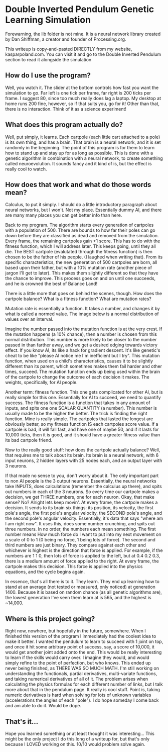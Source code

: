 # Double Inverted Pendulum Genetic Learning Simulation
Forewarning, the lib folder is not mine. It is a neural network library created by Dan Shiffman, a creator and founder of Processing.org.

This writeup is copy-and-pasted DIRECTLY from my website, kasparpoland.com.
You can visit it and go to the Double Inverted Pendulum section to read it alongside the simulation

## How do I use the program?
Well, you watch it. The slider at the bottom controls how fast you want the simulation to go. Far left is one tick per frame, far right is 200 ticks per frame. I suggest 80, since too much really does lag a laptop. My desktop at home runs 200 fine, however, so if that suits you, go for it! Other than that, there is no interaction. Think of it as a science experiment!

## What does this program actually do?
Well, put simply, it learns. Each cartpole (each little cart attached to a pole) is its own thing, and has a brain. That brain is a neural network, and it is set randomly in the beginning. The point of this program is for them to learn how to stand up and stay up for as long as possible. This is done with a genetic algorithm in combination with a neural network, to create something called neuroevolution. It sounds fancy and it kind of is, but the effect is really cool to watch.

## How does that work and what do those words mean?
Calculus, to put it simply. I should do a little introductory paragraph about neural networks, but I won't. Not my place. Essentially dummy AI, and there are many many places you can get better info than here.

Back to my program. The algorithm starts every generation of cartpoles with a population of 500. There are bounds to how far their poles can go down before they are classified as dead and removed from the simulation. Every frame, the remaining cartpoles gain +1 score. This has to do with the fitness function, which I will address later. This keeps going, until they all die. The BEST cartpole (evalutated through the fitness function) is then chosen to be the father of his people. (I laughed when writing that). From its specific characteristics, the new generation of 500 cartpoles are born, all based upon their father, but with a 10% mutation rate (another piece of jargon I'll get to later). This makes them slightly different so that they have the chance to improve. This process goes on and on until one succeeds, and he is crowned the best of Balance Land!

There is a little more that goes on behind the scenes, though. How does the cartpole balance? What is a fitness function? What are mutation rates?

Mutation rate is essentially a function. It takes a number, and changes it by what is called a normed value. The image below is a normal distribution of values over an interval.

Imagine the number passed into the mutation function is at the very crest. If the mutation happens (a 10% chance), then a number is chosen from this normal distribution. This number is more likely to be closer to the number passed in than farther away, and we get a desired edging towards victory effect. If you know AI, its like a hack for gradient descent. It's like genetic's cheat to be like "please AI notice me I'm inefficient but I try". This mutation function, when used on a child's characteristics, causes it to be slightly different than its parent, which sometimes makes them fail harder and other times, succeed. The mutation function ends up being used within the brain of the cartpole to change the outcome of each decision it makes. The weights, specifically, for AI people.

Another term: fitness function. This one gets complicated for other AI, but is really simple for this one. Essentially for AI to succeed, we need to quantify success. The fitness function is a function that takes in any amount of inputs, and spits one one SCALAR QUANTITY (a number). This number is usually made to be the higher the better. The trick is finding the right function. Mine is really simple. The cartpoles that lasted the longest are obviously better, so my fitness function IS each cartpoles score value. If a cartpole is bad, it will fall fast, and have one of maybe 50, and if it lasts for 10,000 ticks, then it is good, and it should have a greater fitness value than its bad cartpole friend.

Now to the really good stuff: how does the cartpole actually balance? Well, that requires me to talk about its brain. Its brain is a neural network, with 6 input neurons, 2 hidden layers with 25 nodes each, and an output layer with 3 neurons.

If that made no sense to you, don't worry about it. The only important part to non AI people is the 3 output neurons. Essentially, the neural networks take INPUTS, does calculations (remember the calculus up there), and spits out numbers in each of the 3 neurons. So every time our cartpole makes a decision, we get THREE numbers, one for each neuron. Okay, that make sense? No? Alright lets keep movin'. At every frame, the cartpole makes a decision. It sends to its brain six things: its position, its velocity, the first pole's angle, the first pole's angular velocity, the SECOND pole's angle, and the second pole's angular velocity. Essentially, it's data that says "where am I am right now". It uses this, does some number crunching, and spits out three numbers. In no order, the numbers each mean something. The first number means How much force do I want to put into my next movement on a scale of 0 to 1 (0 being no force, 1 being lots of force). The second and third numbers are just binary. They compare against each other and whichever is highest is the direction that force is applied. For example, if the numbers are 1 1 0, then lots of force is applied to the left, but at 0.4 0.2 0.3, there is a medium amount of force applied to the right. At every frame, the cartpole makes this decision. This force is applied into the physics equations, and the cycle begins again.

In essence, that's all there is to it. They learn. They end up learning how to stand at an average (not tested or measured, only noticed) at generation 1400. Because it is based on random chance (as all genetic algorithms are), the lowest generation I've seen them learn at is 565, and the highest is ~14,000.

## Where is this project going?
Right now, nowhere, but hopefully in the future, somewhere. When I finished this version of the program I immediately had the coolest idea to make it better. I wanted the pendulum to learn to succeed with 1 joint on top, and once it hit some arbitrary point of success, say, a score of 10,000, it would get another joint added onto the end. This would be really interesting to learn if the skills would carry over. I imagine they would, and would simply refine to the point of perfection, but who knows. This ended up never being finished, as THERE WAS SO MUCH MATH. I'm still working on understanding the functionals, partial derivatives, multi-variate functions, and taking numerical derivatives of all of it. The problem arises when calculating the physics formulas for each different number of links, but I talk more about that in the pendulum page. It really is cool stuff. Point is, taking numeric derivatives is hard when solving for lots of unknown variables (accelerations the angles of each "pole"). I do hope someday I come back and am able to do it. Would be dope.

## That's it...
Hope you learned something or at least thought it was interesting... This might be the only project I do this long of a writeup for, but that's only because I LOVED working on this. 10/10 would problem solve again.
